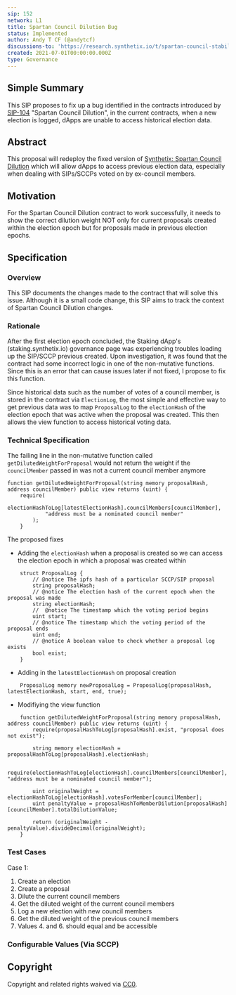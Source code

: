 ```yaml
---
sip: 152
network: L1
title: Spartan Council Dilution Bug
status: Implemented
author: Andy T CF (@andytcf)
discussions-to: 'https://research.synthetix.io/t/spartan-council-stability-liquidity/243/5'
created: 2021-07-01T00:00:00.000Z
type: Governance
---
```


<!--You can leave these HTML comments in your merged SIP and delete the visible duplicate text guides, they will not appear and may be helpful to refer to if you edit it again. This is the suggested template for new SIPs. Note that an SIP number will be assigned by an editor. When opening a pull request to submit your SIP, please use an abbreviated title in the filename, `sip-draft_title_abbrev.md`. The title should be 44 characters or less.-->

## Simple Summary

<!--"If you can't explain it simply, you don't understand it well enough." Simply describe the outcome the proposed changes intend to achieve. This should be non-technical and accessible to a casual community member.-->

This SIP proposes to fix up a bug identified in the contracts introduced by [SIP-104](./sip-104.md) "Spartan Council Dilution", in the current contracts, when a new election is logged, dApps are unable to access historical election data.

## Abstract

<!--A short (~200 word) description of the proposed change, the abstract should clearly describe the proposed change. This is what *will* be done if the SIP is implemented, not *why* it should be done or *how* it will be done. If the SIP proposes deploying a new contract, write, "we propose to deploy a new contract that will do x".-->

This proposal will redeploy the fixed version of [Synthetix: Spartan Council Dilution](https://etherscan.io/address/0x30Ba359FE295E311D24BcCb1502c7a6e89Fb2100) which will allow dApps to access previous election data, especially when dealing with SIPs/SCCPs voted on by ex-council members.

## Motivation

<!--This is the problem statement. This is the *why* of the SIP. It should clearly explain *why* the current state of the protocol is inadequate.  It is critical that you explain *why* the change is needed, if the SIP proposes changing how something is calculated, you must address *why* the current calculation is inaccurate or wrong. This is not the place to describe how the SIP will address the issue!-->

For the Spartan Council Dilution contract to work successfully, it needs to show the correct dilution weight NOT only for current proposals created within the election epoch but for proposals made in previous election epochs.

## Specification

<!--The specification should describe the syntax and semantics of any new feature, there are five sections
1. Overview
2. Rationale
3. Technical Specification
4. Test Cases
5. Configurable Values
-->

### Overview

<!--This is a high level overview of *how* the SIP will solve the problem. The overview should clearly describe how the new feature will be implemented.-->

This SIP documents the changes made to the contract that will solve this issue. Although it is a small code change, this SIP aims to track the context of Spartan Council Dilution changes.

### Rationale

<!--This is where you explain the reasoning behind how you propose to solve the problem. Why did you propose to implement the change in this way, what were the considerations and trade-offs. The rationale fleshes out what motivated the design and why particular design decisions were made. It should describe alternate designs that were considered and related work. The rationale may also provide evidence of consensus within the community, and should discuss important objections or concerns raised during discussion.-->

After the first election epoch concluded, the Staking dApp's (staking.synthetix.io) governance page was experiencing troubles loading up the SIP/SCCP previous created. Upon investigation, it was found that the contract had some incorrect logic in one of the non-mutative functions. Since this is an error that can cause issues later if not fixed, I propose to fix this function.

Since historical data such as the number of votes of a council member, is stored in the contract via `ElectionLog`, the most simple and effective way to get previous data was to map `ProposalLog` to the `electionHash` of the election epoch that was active when the proposal was created. This then allows the view function to access historical voting data.

### Technical Specification

<!--The technical specification should outline the public API of the changes proposed. That is, changes to any of the interfaces Synthetix currently exposes or the creations of new ones.-->

The failing line in the non-mutative function called `getDilutedWeightForProposal` would not return the weight if the `councilMember` passed in was not a current council member anymore

```
function getDilutedWeightForProposal(string memory proposalHash, address councilMember) public view returns (uint) {
    require(
            electionHashToLog[latestElectionHash].councilMembers[councilMember],
            "address must be a nominated council member"
        );
    }
```

The proposed fixes

- Adding the `electionHash` when a proposal is created so we can access the election epoch in which a proposal was created within

```
    struct ProposalLog {
        // @notice The ipfs hash of a particular SCCP/SIP proposal
        string proposalHash;
        // @notice The election hash of the current epoch when the proposal was made
        string electionHash;
        //  @notice The timestamp which the voting period begins
        uint start;
        // @notice The timestamp which the voting period of the proposal ends
        uint end;
        // @notice A boolean value to check whether a proposal log exists
        bool exist;
    }

```

- Adding in the `latestElectionHash` on proposal creation

```
    ProposalLog memory newProposalLog = ProposalLog(proposalHash, latestElectionHash, start, end, true);
```

- Modifiying the view function

```
    function getDilutedWeightForProposal(string memory proposalHash, address councilMember) public view returns (uint) {
        require(proposalHashToLog[proposalHash].exist, "proposal does not exist");

        string memory electionHash = proposalHashToLog[proposalHash].electionHash;

        require(electionHashToLog[electionHash].councilMembers[councilMember], "address must be a nominated council member");

        uint originalWeight = electionHashToLog[electionHash].votesForMember[councilMember];
        uint penaltyValue = proposalHashToMemberDilution[proposalHash][councilMember].totalDilutionValue;

        return (originalWeight - penaltyValue).divideDecimal(originalWeight);
    }
```

### Test Cases

<!--Test cases for an implementation are mandatory for SIPs but can be included with the implementation..-->

Case 1:

1. Create an election
2. Create a proposal
3. Dilute the current council members
4. Get the diluted weight of the current council members
5. Log a new election with new council members
6. Get the diluted weight of the previous council members
7. Values 4. and 6. should equal and be accessible

### Configurable Values (Via SCCP)

<!--Please list all values configurable via SCCP under this implementation.-->

## Copyright

Copyright and related rights waived via [CC0](https://creativecommons.org/publicdomain/zero/1.0/).

